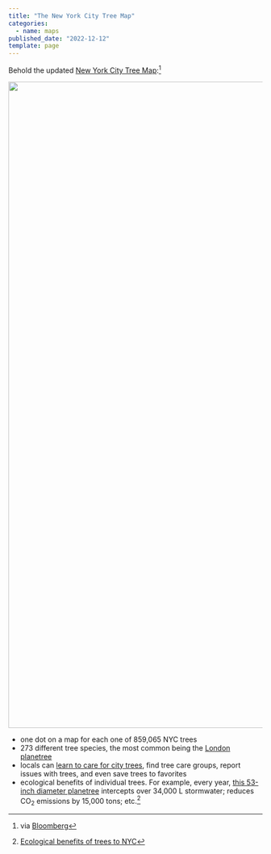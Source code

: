 ```yaml
---
title: "The New York City Tree Map"
categories:
  - name: maps
published_date: "2022-12-12"
template: page
---
```


Behold the updated [New York City Tree Map](https://tree-map.nycgovparks.org/):[^1]

<img width="1280" height="677" style="aspect-ratio:1280/677;height:auto;" src="/static/images/2022-12-12-new-york-city-tree-map.webp"  alt="">

- one dot on a map for each one of 859,065 NYC trees
- 273 different tree species, the most common being the [London planetree](https://tree-map.nycgovparks.org/tree-map/species/66603)
- locals can [learn to care for city trees](https://tree-map.nycgovparks.org/tree-map/learn), find tree care groups, report issues with trees, and even save trees to favorites
- ecological benefits of individual trees. For example, every year, [this 53-inch diameter planetree](https://tree-map.nycgovparks.org/tree-map/tree/3362469) intercepts over 34,000 L stormwater; reduces CO<sub>2</sub> emissions by 15,000 tons; etc.[^2]

[^1]: via [Bloomberg](https://www.bloomberg.com/news/articles/2022-12-09/mapping-new-york-city-s-trees-now-with-more-trees)
[^2]: [Ecological benefits of trees to NYC](https://tree-map.nycgovparks.org/tree-map/learn/benefits)
